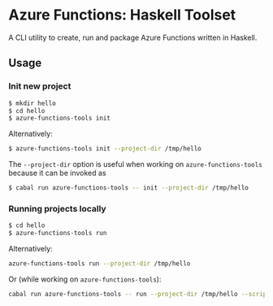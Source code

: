 # Azure Functions: Haskell Toolset

A CLI utility to create, run and package Azure Functions written in Haskell.

## Usage

### Init new project

```bash
$ mkdir hello
$ cd hello
$ azure-functions-tools init
```

Alternatively:

```bash
$ azure-functions-tools init --project-dir /tmp/hello
```

The `--project-dir` option is useful when working on `azure-functions-tools` because it can be invoked as

```bash
$ cabal run azure-functions-tools -- init --project-dir /tmp/hello
```

### Running projects locally

```bash
$ cd hello
$ azure-functions-tools run
```

Alternatively:

```bash
azure-functions-tools run --project-dir /tmp/hello
```

Or (while working on `azure-functions-tools`):

```bash
cabal run azure-functions-tools -- run --project-dir /tmp/hello --script-root /tmp/hello
```
